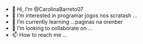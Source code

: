 - 👋 Hi, I’m @CarolinaBarreto07
- 👀 I’m interested in programar jogos nos scratash ...
- 🌱 I’m currently learning ...paginas na orenber
- 💞️ I’m looking to collaborate on ...
- 📫 How to reach me ...

<!---
CarolinaBarreto07/CarolinaBarreto07 is a ✨ special ✨ repository because its `README.md` (this file) appears on your GitHub profile.
You can click the Preview link to take a look at your changes.
--->
